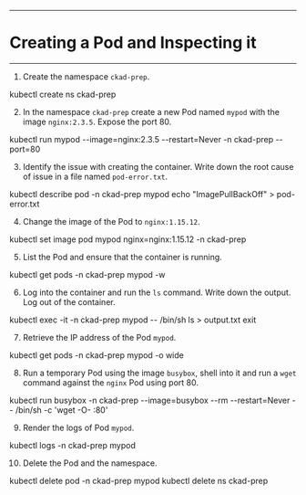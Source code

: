 ----------------------------
# Creating a Pod and Inspecting it
----------------------------

1. Create the namespace `ckad-prep`.

kubectl create ns ckad-prep

2. In the namespace `ckad-prep` create a new Pod named `mypod` with the image `nginx:2.3.5`. Expose the port 80.

kubectl run mypod --image=nginx:2.3.5 --restart=Never -n ckad-prep --port=80

3. Identify the issue with creating the container. Write down the root cause of issue in a file named `pod-error.txt`.

kubectl describe pod -n ckad-prep mypod
echo "ImagePullBackOff" > pod-error.txt

4. Change the image of the Pod to `nginx:1.15.12`.

kubectl set image pod mypod nginx=nginx:1.15.12 -n ckad-prep

5. List the Pod and ensure that the container is running.

kubectl get pods -n ckad-prep mypod -w

6. Log into the container and run the `ls` command. Write down the output. Log out of the container.

kubectl exec -it -n ckad-prep mypod -- /bin/sh
ls > output.txt
exit

7. Retrieve the IP address of the Pod `mypod`.

kubectl get pods -n ckad-prep mypod -o wide

8. Run a temporary Pod using the image `busybox`, shell into it and run a `wget` command against the `nginx` Pod using port 80.

kubectl run busybox -n ckad-prep --image=busybox --rm --restart=Never -- /bin/sh -c 'wget -O- <pod-ip>:80'

9. Render the logs of Pod `mypod`.

kubectl logs -n ckad-prep mypod

10. Delete the Pod and the namespace.

kubectl delete pod -n ckad-prep mypod
kubectl delete ns ckad-prep